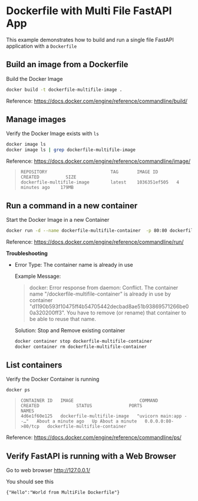 # Dockerfile with Multi File FastAPI App

This example demonstrates how to build and run a single file FastAPI application
with a `Dockerfile`


## Build an image from a Dockerfile

  Build the Docker Image

  ```sh
  docker build -t dockerfile-multifile-image .
  ```

  Reference: https://docs.docker.com/engine/reference/commandline/build/


## Manage images

  Verify the Docker Image exists with `ls`

  ```sh
  docker image ls
  docker image ls | grep dockerfile-multifile-image
  ```

  Reference: https://docs.docker.com/engine/reference/commandline/image/

  >```
  >REPOSITORY                        TAG       IMAGE ID       CREATED          SIZE
  >dockerfile-multifile-image        latest    1036351ef505   4 minutes ago    179MB
  >```


## Run a command in a new container

  Start the Docker Image in a new Container

  ```sh
  docker run -d --name dockerfile-multifile-container  -p 80:80 dockerfile-multifile-image
  ```

  Reference: https://docs.docker.com/engine/reference/commandline/run/

  **Troubleshooting**
  
  - Error Type: The container name is already in use

    Example Message:
  
    >docker: Error response from daemon: Conflict. The container name "/dockerfile-multifile-container" is already in use by container "d1190b593f10475ff4b54705442decbad8ae51b93869571266be00a320200ff3". You have to remove (or rename) that container to be able to reuse that name.

    Solution: Stop and Remove existing container

    ```sh
    docker container stop dockerfile-multifile-container
    docker container rm dockerfile-multifile-container
    ```


## List containers

  Verify the Docker Container is running

  ```sh
  docker ps
  ```

  >```
  >CONTAINER ID   IMAGE                         COMMAND                  CREATED              STATUS              PORTS                NAMES
  >4d6e1f60e125   dockerfile-multifile-image   "uvicorn main:app --…"   About a minute ago   Up About a minute   0.0.0.0:80->80/tcp   dockerfile-multifile-container
  >```

  Reference: https://docs.docker.com/engine/reference/commandline/ps/


## Verify FastAPI is running with a Web Browser

  Go to web browser http://127.0.0.1/

  You should see this

  ```
  {"Hello":"World from MultiFile Dockerfile"}
  ```
